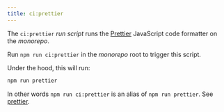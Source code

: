 ```yaml
--- 
title: ci:prettier
---
```


The `ci:prettier` _run script_ runs the [Prettier](https://eslint.org/)
JavaScript code formatter on the _monorepo_.

Run `npm run ci:prettier` in the _monorepo_ root to trigger this script.

Under the hood, this will run:

```sh title="Terminal"
npm run prettier
```

In other words `npm run ci:prettier` is an alias of `npm run prettier`.
See [prettier](/docs/reference/contributors/monorepo/run-scripts/prettier).

